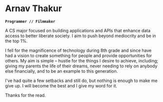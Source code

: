 # Arnav Thakur  

**`Programmer // Filmmaker`**

A CS major focused on building applications and APIs that enhance data access to better liberate society. I aim to push beyond mediocrity and be in the top 1%. 

I fell for the magnificence of technology during 8th grade and since have had a vision to create something for people and provide opportunities for others. My aim is simple – hustle for the things I desire to achieve, including; giving my parents the life of their dreams, never needing to rely on anybody else financially, and to be an example to this generation.

I've had quite a few setbacks and still do, but nothing is enough to make me give up. I will become the best and I give my word for it.

Thanks for the read.
